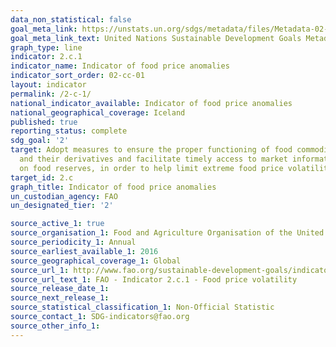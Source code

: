 ```yaml
---
data_non_statistical: false
goal_meta_link: https://unstats.un.org/sdgs/metadata/files/Metadata-02-0C-01.pdf
goal_meta_link_text: United Nations Sustainable Development Goals Metadata (pdf 232kB)
graph_type: line
indicator: 2.c.1
indicator_name: Indicator of food price anomalies
indicator_sort_order: 02-cc-01
layout: indicator
permalink: /2-c-1/
national_indicator_available: Indicator of food price anomalies
national_geographical_coverage: Iceland
published: true
reporting_status: complete
sdg_goal: '2'
target: Adopt measures to ensure the proper functioning of food commodity markets
  and their derivatives and facilitate timely access to market information, including
  on food reserves, in order to help limit extreme food price volatility
target_id: 2.c
graph_title: Indicator of food price anomalies
un_custodian_agency: FAO
un_designated_tier: '2'

source_active_1: true
source_organisation_1: Food and Agriculture Organisation of the United Nations (FAO)
source_periodicity_1: Annual
source_earliest_available_1: 2016
source_geographical_coverage_1: Global
source_url_1: http://www.fao.org/sustainable-development-goals/indicators/2c1/en/
source_url_text_1: FAO - Indicator 2.c.1 - Food price volatility
source_release_date_1: 
source_next_release_1: 
source_statistical_classification_1: Non-Official Statistic
source_contact_1: SDG-indicators@fao.org
source_other_info_1:
---
```

